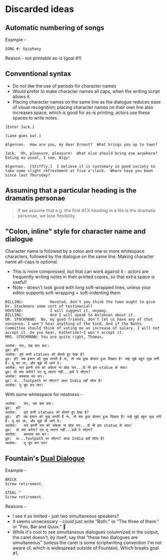 # Discarded ideas
## Automatic numbering of songs
Example -

`SONG #: Epiphany`

Reason - not printable as-is (goal #1)

## Conventional syntax
* Do not like the use of periods for character names
* Would prefer to make character names all caps, when the writing script allows it.
* Placing character names on the same line as the dialogue reduces ease of visual recognition; placing character names on their own line also increases space, which is good for as-is printing; actors use these spaces to write notes.
```
[Enter Jack.]

[Lane goes out.]

Algernon.  How are you, my dear Ernest?  What brings you up to town?

Jack.  Oh, pleasure, pleasure!  What else should bring one anywhere? Eating as usual, I see, Algy!

Algernon.  [Stiffly.]  I believe it is customary in good society to take some slight refreshment at five o'clock.  Where have you been since last Thursday?
```

## Assuming that a particular heading is the dramatis personae
> If we assume that e.g. the first ATX heading in a file is the dramatis personae, we lose flexibility.

## "Colon, inline" style for character name and dialogue
Character name is followed by a colon and one or more whitespace characters, followed by the dialogue on the same line. Making character name all-caps is optional.
* This is more compressed, but that can work against it - actors are frequently writing notes in their printed copies, so that extra space is useful!
* Note - doesn't look good with long soft-wrapped lines, unless your editor supports soft-wrapping + soft-indenting them
```Latin
BILLING:			Hovstad, don't you think the town ought to give Dr. Stockmann some sort of testimonial?
HOVSTAD:			I will suggest it, anyway.
BILLING:			And I will speak to Aslaksen about it.
DR. STOCKMANN:	No, my good friends, don't let us have any of that nonsense. I won't hear anything of the kind. And if the Baths Committee should think of voting me an increase of salary, I will not accept it. Do you hear, Katherine?—I won't accept it.
MRS. STOCKMANN:	You are quite right, Thomas.
```
```Devanagari
आलोक: यार, एक बात बता।
ध्रुव: हाँ?
आलोक: तूने कभी statues को बोलते हुए देखा है?
ध्रुव: हाँ! जब इंसान को भूख लगती है ना, तो सब कुछ बोलता हुआ दिखता है! भाई मुझे बहुत भूख लगी है। तू घर जा, और मुझे भी जाने दे।
आलोक: यार इतनी रात को अकेला ना छोड़ यार...वो भी इस statue के साथ!
ध्रुव: तो क्या करेगा? घर तू जाएगा नहीं...ढाबे पे सोएगा?
आलोक: बकवास मत कर।
ध्रुव: अ...footpath पर सोएगा? आधा India वहाँ सोता है!
आलोक: तू चुप कर यार!
```

With some whitespace for neatness -
```Devanagari
आलोक:	यार, एक बात बता।
ध्रुव:	हाँ?
आलोक: 	तूने कभी statues को बोलते हुए देखा है?
ध्रुव: 	हाँ! जब इंसान को भूख लगती है ना, तो सब कुछ बोलता हुआ दिखता है! भाई मुझे बहुत भूख लगी है। तू घर जा, और मुझे भी जाने दे।
आलोक: 	यार इतनी रात को अकेला ना छोड़ यार...वो भी इस statue के साथ!
ध्रुव: 	तो क्या करेगा? घर तू जाएगा नहीं...ढाबे पे सोएगा?
आलोक: 	बकवास मत कर।
ध्रुव: 	अ...footpath पर सोएगा? आधा India वहाँ सोता है!
आलोक: 	तू चुप कर यार!
```

## Fountain's [Dual Dialogue](https://fountain.io/syntax#section-dual)
Example -
```Fountain
BRICK
Screw retirement.

STEEL ^
Screw retirement.
```

Reasons -
* I see it as limited - just two simultaneous speakers?
* It seems unnecessary - could just write "Both:" or "The three of them:" or "Foo, Bar and Quux:" 🤷‍
* While it's cool to see simultaneous dialogues columnized in the output, the caret doesn't, by itself, say that "these two dialogues are simultaneous" (unless the caret is some scriptwriting convention I'm not aware of, which is widespread outside of Fountain). Which breaks goal #1.
